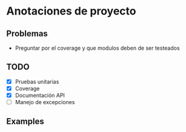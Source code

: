 # Anotaciones de proyecto

## Problemas

- Preguntar por el coverage y que modulos deben de ser testeados

## TODO
- [X] Pruebas unitarias
- [X] Coverage
- [X] Documentación API
- [ ] Manejo de excepciones

## Examples
